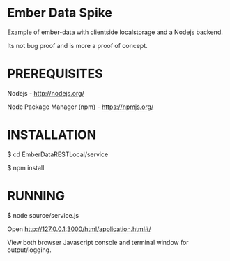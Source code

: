 Ember Data Spike
==============
Example of ember-data with clientside localstorage and a Nodejs backend.

Its not bug proof and is more a proof of concept.

PREREQUISITES
==============
Nodejs - http://nodejs.org/

Node Package Manager (npm) - https://npmjs.org/

INSTALLATION
==============

$ cd EmberDataRESTLocal/service

$ npm install

RUNNING
==============
$ node source/service.js

Open http://127.0.0.1:3000/html/application.html#/

View both browser Javascript console and terminal window for output/logging.
